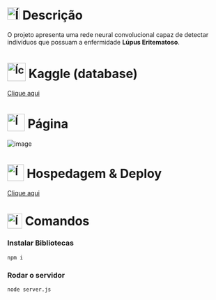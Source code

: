 # <img src="https://github.com/user-attachments/assets/caabfdf0-0f9e-44a3-8200-c6579fe87887" alt="Ícone de descrição" width="28"> Descrição
O projeto apresenta uma rede neural convolucional capaz de detectar indivíduos que possuam a enfermidade __Lúpus Eritematoso__.

# <sub><img src="https://img.icons8.com/?size=100&id=bMncK0wGFANA&format=png&color=000000" alt="Ícone do Kaggle" width="42"></sub> Kaggle (database)
[Clique aqui](https://www.kaggle.com/datasets)

# <sub><img src="https://img.icons8.com/?size=100&id=58715&format=png&color=000000" alt="Ícone de borboleta" width="40"></sub> Página
![image](https://github.com/user-attachments/assets/b20dc353-4a06-44e7-a73e-a4d0de9a71ae)

# <sub><img src="https://github.com/user-attachments/assets/26c4d34c-4543-41e5-a030-d6e264f6e7f5" alt="Ícone de professor" width="38"></sub> Hospedagem & Deploy
[Clique aqui](https://detectles.onrender.com/)

# <sub><img src="https://github.com/user-attachments/assets/d0d16049-1571-4980-833f-9876af07cd0b" alt="Ícone de terminal" width="34"></sub> Comandos
### Instalar Bibliotecas
```
npm i
```

### Rodar o servidor
```
node server.js
```

